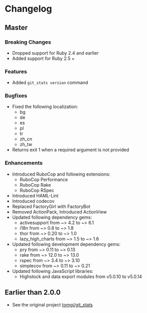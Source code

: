 # Changelog

## Master

### Breaking Changes
* Dropped support for Ruby 2.4 and earlier
* Added support for Ruby 2.5 +

### Features
* Added `git_stats version` command

### Bugfixes
* Fixed the following localization:
  * bg
  * de
  * es
  * pl
  * tr
  * zh_cn
  * zh_tw
* Returns exit 1 when a required argument is not provided

### Enhancements
* Introduced RuboCop and following extensions:
  * RuboCop Performance
  * RuboCop Rake
  * RuboCop RSpec
* Introduced HAML-Lint
* Introduced codecov
* Replaced FactoryGirl with FactoryBot
* Removed ActionPack, Introduced ActionView
* Updated following dependency gems:
  * activesupport from ~> 4.2 to ~> 6.1
  * i18n from ~> 0.8 to ~> 1.8
  * thor from ~> 0.20 to ~> 1.0
  * lazy_high_charts from ~> 1.5 to ~> 1.6
* Updated following development dependency gems:
  * pry from ~> 0.11 to ~> 0.13
  * rake from  ~> 12.0 to ~> 13.0
  * rspec from ~> 3.4 to ~> 3.10
  * simplecov from ~> 0.11 to ~> 0.21
* Updated following JavaScript libraries:
  * Highstock and data export modules from v5.0.10 to v5.0.14

## Earlier than 2.0.0
 * See the original project [tomgi/git_stats](https://github.com/tomgi/git_stats)
